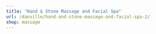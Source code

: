 ```yaml
---
title: "Hand & Stone Massage and Facial Spa"
url: /danville/hand-and-stone-massage-and-facial-spa-2/
shop: massage
---
```

